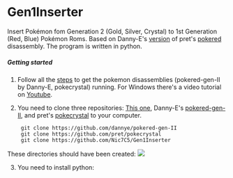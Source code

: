 # Gen1Inserter
Insert Pokémon fom Generation 2 (Gold, Silver, Crystal) to 1st Generation (Red, Blue) Pokémon Roms. Based on Danny-E's [version](https://github.com/dannye/pokered-gen-II) of pret's [pokered](https://github.com/pret/pokered) disassembly. The program is written in python.

##### Getting started
1. Follow all the [steps](https://github.com/pret/pokered/blob/master/INSTALL.md) to get the pokemon disassemblies (pokered-gen-II by Danny-E, pokecrystal) running. For Windows there's a video tutorial on [Youtube](https://www.youtube.com/watch?v=fYytG7IUUWg).

2. You need to clone three repositories: [This one](https://github.com/Nic7C5/Gen1Inserter), Danny-E's [pokered-gen-II](https://github.com/dannye/pokered-gen-II), and pret's [pokecrystal](https://github.com/pret/pokecrystal) to your computer.

        git clone https://github.com/dannye/pokered-gen-II
        git clone https://github.com/pret/pokecrystal
        git clone https://github.com/Nic7C5/Gen1Inserter
        
These directories should have been created:
![](https://dl.dropboxusercontent.com/u/55188886/screen_1.png)

3. You need to install python:
